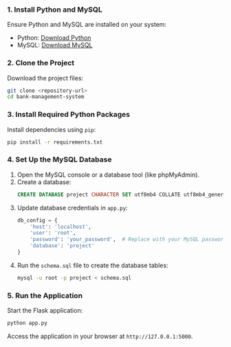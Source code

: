 
### 1. Install Python and MySQL
Ensure Python and MySQL are installed on your system:
- Python: [Download Python](https://www.python.org/)
- MySQL: [Download MySQL](https://dev.mysql.com/downloads/)

### 2. Clone the Project
Download the project files:
```bash
git clone <repository-url>
cd bank-management-system
```

### 3. Install Required Python Packages
Install dependencies using `pip`:
```bash
pip install -r requirements.txt
```

### 4. Set Up the MySQL Database
1. Open the MySQL console or a database tool (like phpMyAdmin).
2. Create a database:
   ```sql
   CREATE DATABASE project CHARACTER SET utf8mb4 COLLATE utf8mb4_general_ci;
   ```
3. Update database credentials in `app.py`:
   ```python
   db_config = {
       'host': 'localhost',
       'user': 'root',
       'password': 'your_password',  # Replace with your MySQL password
       'database': 'project'
   }
   ```
4. Run the `schema.sql` file to create the database tables:
   ```bash
   mysql -u root -p project < schema.sql
   ```

### 5. Run the Application
Start the Flask application:
```bash
python app.py
```
Access the application in your browser at `http://127.0.0.1:5000`.

